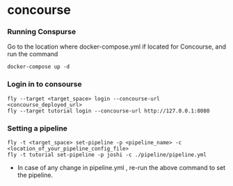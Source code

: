 # concourse

### Running Conspurse

Go to the location where docker-compose.yml if located for Concourse, and run the command 

```
docker-compose up -d
```

### Login in to consourse

```
fly --target <target_space> login --concourse-url <concourse_deployed_url>
fly --target tutorial login --concourse-url http://127.0.0.1:8080 
```

### Setting a pipeline 

```
fly -t <target_space> set-pipeline -p <pipeline_name> -c <location_of_your_pipeline_config_file>
fly -t tutorial set-pipeline -p joshi -c ./pipeline/pipeline.yml
```

* In case of any change in pipeline.yml , re-run the above command to set the pipeline.

